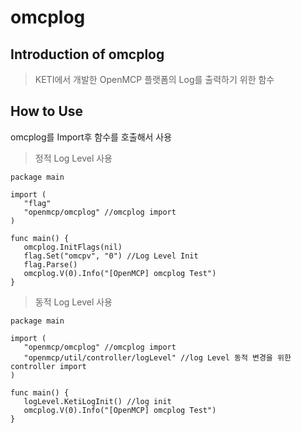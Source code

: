 # omcplog

## Introduction of omcplog

> KETI에서 개발한 OpenMCP 플랫폼의 Log를 출력하기 위한 함수
>

## How to Use
omcplog를 Import후 함수를 호출해서 사용
> 정적 Log Level 사용
```
package main

import (
   "flag"
   "openmcp/omcplog" //omcplog import
)

func main() {
   omcplog.InitFlags(nil)
   flag.Set("omcpv", "0") //Log Level Init
   flag.Parse()
   omcplog.V(0).Info("[OpenMCP] omcplog Test")
}
```
> 동적 Log Level 사용
```
package main

import (
   "openmcp/omcplog" //omcplog import
   "openmcp/util/controller/logLevel" //log Level 동적 변경을 위한 controller import
)

func main() {
   logLevel.KetiLogInit() //log init
   omcplog.V(0).Info("[OpenMCP] omcplog Test")
}
```
